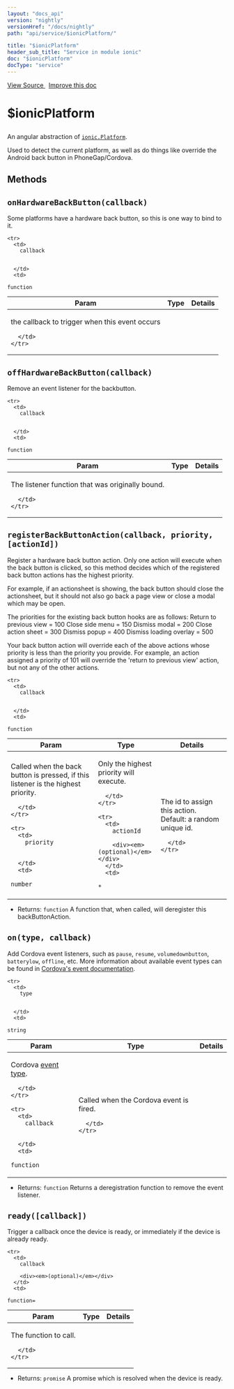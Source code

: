 ```yaml
---
layout: "docs_api"
version: "nightly"
versionHref: "/docs/nightly"
path: "api/service/$ionicPlatform/"

title: "$ionicPlatform"
header_sub_title: "Service in module ionic"
doc: "$ionicPlatform"
docType: "service"
---
```


<div class="improve-docs">
  <a href='http://github.com/driftyco/ionic/tree/master/js/angular/service/platform.js#L8'>
    View Source
  </a>
  &nbsp;
  <a href='http://github.com/driftyco/ionic/edit/master/js/angular/service/platform.js#L8'>
    Improve this doc
  </a>
</div>




<h1 class="api-title">

  $ionicPlatform



</h1>





An angular abstraction of <a href="/docs/nightly/api/utility/ionic.Platform/"><code>ionic.Platform</code></a>.

Used to detect the current platform, as well as do things like override the
Android back button in PhoneGap/Cordova.










  

  
## Methods

<div id="onHardwareBackButton"></div>
<h2>
  <code>onHardwareBackButton(callback)</code>

</h2>

Some platforms have a hardware back button, so this is one way to
bind to it.



<table class="table" style="margin:0;">
  <thead>
    <tr>
      <th>Param</th>
      <th>Type</th>
      <th>Details</th>
    </tr>
  </thead>
  <tbody>
    
    <tr>
      <td>
        callback
        
        
      </td>
      <td>
        
  <code>function</code>
      </td>
      <td>
        <p>the callback to trigger when this event occurs</p>

        
      </td>
    </tr>
    
  </tbody>
</table>









<div id="offHardwareBackButton"></div>
<h2>
  <code>offHardwareBackButton(callback)</code>

</h2>

Remove an event listener for the backbutton.



<table class="table" style="margin:0;">
  <thead>
    <tr>
      <th>Param</th>
      <th>Type</th>
      <th>Details</th>
    </tr>
  </thead>
  <tbody>
    
    <tr>
      <td>
        callback
        
        
      </td>
      <td>
        
  <code>function</code>
      </td>
      <td>
        <p>The listener function that was
originally bound.</p>

        
      </td>
    </tr>
    
  </tbody>
</table>









<div id="registerBackButtonAction"></div>
<h2>
  <code>registerBackButtonAction(callback, priority, [actionId])</code>

</h2>

Register a hardware back button action. Only one action will execute
when the back button is clicked, so this method decides which of
the registered back button actions has the highest priority.

For example, if an actionsheet is showing, the back button should
close the actionsheet, but it should not also go back a page view
or close a modal which may be open.

The priorities for the existing back button hooks are as follows:
  Return to previous view = 100
  Close side menu = 150
  Dismiss modal = 200
  Close action sheet = 300
  Dismiss popup = 400
  Dismiss loading overlay = 500

Your back button action will override each of the above actions
whose priority is less than the priority you provide. For example,
an action assigned a priority of 101 will override the 'return to
previous view' action, but not any of the other actions.



<table class="table" style="margin:0;">
  <thead>
    <tr>
      <th>Param</th>
      <th>Type</th>
      <th>Details</th>
    </tr>
  </thead>
  <tbody>
    
    <tr>
      <td>
        callback
        
        
      </td>
      <td>
        
  <code>function</code>
      </td>
      <td>
        <p>Called when the back button is pressed,
if this listener is the highest priority.</p>

        
      </td>
    </tr>
    
    <tr>
      <td>
        priority
        
        
      </td>
      <td>
        
  <code>number</code>
      </td>
      <td>
        <p>Only the highest priority will execute.</p>

        
      </td>
    </tr>
    
    <tr>
      <td>
        actionId
        
        <div><em>(optional)</em></div>
      </td>
      <td>
        
  <code>*</code>
      </td>
      <td>
        <p>The id to assign this action. Default: a
random unique id.</p>

        
      </td>
    </tr>
    
  </tbody>
</table>






* Returns: 
  <code>function</code> A function that, when called, will deregister
this backButtonAction.




<div id="on"></div>
<h2>
  <code>on(type, callback)</code>

</h2>

Add Cordova event listeners, such as `pause`, `resume`, `volumedownbutton`, `batterylow`,
`offline`, etc. More information about available event types can be found in
[Cordova's event documentation](https://cordova.apache.org/docs/en/edge/cordova_events_events.md.html#Events).



<table class="table" style="margin:0;">
  <thead>
    <tr>
      <th>Param</th>
      <th>Type</th>
      <th>Details</th>
    </tr>
  </thead>
  <tbody>
    
    <tr>
      <td>
        type
        
        
      </td>
      <td>
        
  <code>string</code>
      </td>
      <td>
        <p>Cordova <a href="https://cordova.apache.org/docs/en/edge/cordova_events_events.md.html#Events">event type</a>.</p>

        
      </td>
    </tr>
    
    <tr>
      <td>
        callback
        
        
      </td>
      <td>
        
  <code>function</code>
      </td>
      <td>
        <p>Called when the Cordova event is fired.</p>

        
      </td>
    </tr>
    
  </tbody>
</table>






* Returns: 
  <code>function</code> Returns a deregistration function to remove the event listener.




<div id="ready"></div>
<h2>
  <code>ready([callback])</code>

</h2>

Trigger a callback once the device is ready,
or immediately if the device is already ready.



<table class="table" style="margin:0;">
  <thead>
    <tr>
      <th>Param</th>
      <th>Type</th>
      <th>Details</th>
    </tr>
  </thead>
  <tbody>
    
    <tr>
      <td>
        callback
        
        <div><em>(optional)</em></div>
      </td>
      <td>
        
  <code>function=</code>
      </td>
      <td>
        <p>The function to call.</p>

        
      </td>
    </tr>
    
  </tbody>
</table>






* Returns: 
  <code>promise</code> A promise which is resolved when the device is ready.



  
  






